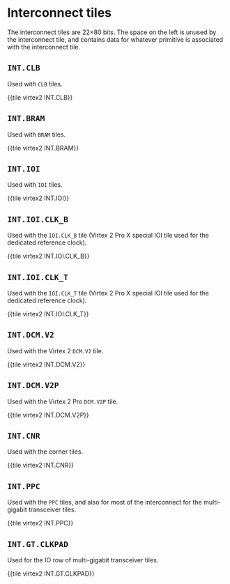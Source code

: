 # Interconnect tiles

The interconnect tiles are 22×80 bits. The space on the left is unused by the interconnect tile, and contains data for whatever primitive is associated with the interconnect tile.


## `INT.CLB`

Used with `CLB` tiles.

{{tile virtex2 INT.CLB}}


## `INT.BRAM`

Used with `BRAM` tiles.

{{tile virtex2 INT.BRAM}}


## `INT.IOI`

Used with `IOI` tiles.

{{tile virtex2 INT.IOI}}


## `INT.IOI.CLK_B`

Used with the `IOI.CLK_B` tile (Virtex 2 Pro X special IOI tile used for the dedicated reference clock).

{{tile virtex2 INT.IOI.CLK_B}}


## `INT.IOI.CLK_T`

Used with the `IOI.CLK_T` tile (Virtex 2 Pro X special IOI tile used for the dedicated reference clock).


{{tile virtex2 INT.IOI.CLK_T}}


## `INT.DCM.V2`

Used with the Virtex 2 `DCM.V2` tile.

{{tile virtex2 INT.DCM.V2}}


## `INT.DCM.V2P`

Used with the Virtex 2 Pro `DCM.V2P` tile.


{{tile virtex2 INT.DCM.V2P}}


## `INT.CNR`

Used with the corner tiles.

{{tile virtex2 INT.CNR}}


## `INT.PPC`

Used with the `PPC` tiles, and also for most of the interconnect for the multi-gigabit transceiver tiles.

{{tile virtex2 INT.PPC}}


## `INT.GT.CLKPAD`

Used for the IO row of multi-gigabit transceiver tiles.

{{tile virtex2 INT.GT.CLKPAD}}
